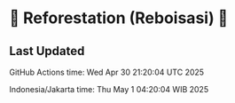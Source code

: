 
# 🌳 Reforestation (Reboisasi) 🌲

## Last Updated

GitHub Actions time: Wed Apr 30 21:20:04 UTC 2025

Indonesia/Jakarta time: Thu May  1 04:20:04 WIB 2025
